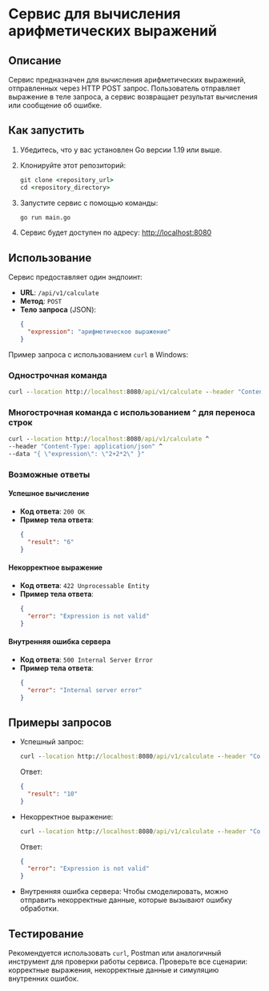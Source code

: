# Сервис для вычисления арифметических выражений

## Описание

Сервис предназначен для вычисления арифметических выражений, отправленных через HTTP POST запрос. Пользователь отправляет выражение в теле запроса, а сервис возвращает результат вычисления или сообщение об ошибке.

## Как запустить

1. Убедитесь, что у вас установлен Go версии 1.19 или выше.

2. Клонируйте этот репозиторий:
   ```cmd
   git clone <repository_url>
   cd <repository_directory>
   ```

3. Запустите сервис с помощью команды:
   ```cmd
   go run main.go
   ```

4. Сервис будет доступен по адресу: [http://localhost:8080](http://localhost:8080)

## Использование

Сервис предоставляет один эндпоинт:

- **URL**: `/api/v1/calculate`
- **Метод**: `POST`
- **Тело запроса** (JSON):
  ```json
  {
    "expression": "арифметическое выражение"
  }
  ```

Пример запроса с использованием `curl` в Windows:

### Однострочная команда
```cmd
curl --location http://localhost:8080/api/v1/calculate --header "Content-Type: application/json" --data "{ \"expression\": \"2+2*2\" }"
```

### Многострочная команда с использованием `^` для переноса строк
```cmd
curl --location http://localhost:8080/api/v1/calculate ^
--header "Content-Type: application/json" ^
--data "{ \"expression\": \"2+2*2\" }"
```

### Возможные ответы

#### Успешное вычисление
- **Код ответа**: `200 OK`
- **Пример тела ответа**:
  ```json
  {
    "result": "6"
  }
  ```

#### Некорректное выражение
- **Код ответа**: `422 Unprocessable Entity`
- **Пример тела ответа**:
  ```json
  {
    "error": "Expression is not valid"
  }
  ```

#### Внутренняя ошибка сервера
- **Код ответа**: `500 Internal Server Error`
- **Пример тела ответа**:
  ```json
  {
    "error": "Internal server error"
  }
  ```

## Примеры запросов

- Успешный запрос:
  ```cmd
  curl --location http://localhost:8080/api/v1/calculate --header "Content-Type: application/json" --data "{ \"expression\": \"10/2+5\" }"
  ```

  Ответ:
  ```json
  {
    "result": "10"
  }
  ```

- Некорректное выражение:
  ```cmd
  curl --location http://localhost:8080/api/v1/calculate --header "Content-Type: application/json" --data "{ \"expression\": \"2+2a\" }"
  ```

  Ответ:
  ```json
  {
    "error": "Expression is not valid"
  }
  ```

- Внутренняя ошибка сервера:
  Чтобы смоделировать, можно отправить некорректные данные, которые вызывают ошибку обработки.

## Тестирование

Рекомендуется использовать `curl`, Postman или аналогичный инструмент для проверки работы сервиса. Проверьте все сценарии: корректные выражения, некорректные данные и симуляцию внутренних ошибок.


